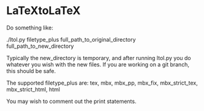 # LaTeXtoLaTeX

Do something like:

./ltol.py filetype_plus full_path_to_original_directory full_path_to_new_directory

Typically the new_directory is temporary, and after running ltol.py you
do whatever you wish with the new files.  If you are working on a git branch,
this should be safe.

The supported filetype_plus are: tex, mbx, mbx_pp, mbx_fix, mbx_strict_tex, mbx_strict_html, html


You may wish to comment out the print statements.

